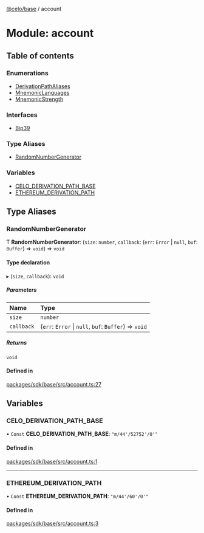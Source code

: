 [@celo/base](../README.md) / account

# Module: account

## Table of contents

### Enumerations

- [DerivationPathAliases](../enums/account.DerivationPathAliases.md)
- [MnemonicLanguages](../enums/account.MnemonicLanguages.md)
- [MnemonicStrength](../enums/account.MnemonicStrength.md)

### Interfaces

- [Bip39](../interfaces/account.Bip39.md)

### Type Aliases

- [RandomNumberGenerator](account.md#randomnumbergenerator)

### Variables

- [CELO\_DERIVATION\_PATH\_BASE](account.md#celo_derivation_path_base)
- [ETHEREUM\_DERIVATION\_PATH](account.md#ethereum_derivation_path)

## Type Aliases

### RandomNumberGenerator

Ƭ **RandomNumberGenerator**: (`size`: `number`, `callback`: (`err`: `Error` \| ``null``, `buf`: `Buffer`) => `void`) => `void`

#### Type declaration

▸ (`size`, `callback`): `void`

##### Parameters

| Name | Type |
| :------ | :------ |
| `size` | `number` |
| `callback` | (`err`: `Error` \| ``null``, `buf`: `Buffer`) => `void` |

##### Returns

`void`

#### Defined in

[packages/sdk/base/src/account.ts:27](https://github.com/celo-org/developer-tooling/blob/master/packages/sdk/base/src/account.ts#L27)

## Variables

### CELO\_DERIVATION\_PATH\_BASE

• `Const` **CELO\_DERIVATION\_PATH\_BASE**: ``"m/44'/52752'/0'"``

#### Defined in

[packages/sdk/base/src/account.ts:1](https://github.com/celo-org/developer-tooling/blob/master/packages/sdk/base/src/account.ts#L1)

___

### ETHEREUM\_DERIVATION\_PATH

• `Const` **ETHEREUM\_DERIVATION\_PATH**: ``"m/44'/60'/0'"``

#### Defined in

[packages/sdk/base/src/account.ts:3](https://github.com/celo-org/developer-tooling/blob/master/packages/sdk/base/src/account.ts#L3)
